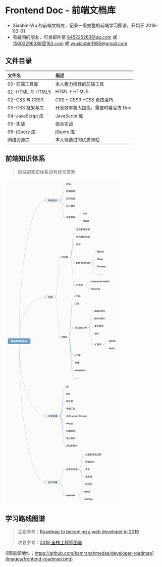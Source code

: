 # Frontend Doc - 前端文档库

- Xiaobin-Wu 的前端文档库，记录一条完整的前端学习图谱，开始于 2019-03-01
- 有疑问的朋友，可发邮件至 845225263@qq.com 或 15602296388@163.com 或 wuxiaobin1995@gmail.com

## 文件目录

| 文件名           | 描述                               |
| :--------------- | :--------------------------------- |
| 00-前端工具库    | 本人极力推荐的前端工具             |
| 01-HTML 与 HTML5 | HTML + HTML5                       |
| 02-CSS 与 CSS3   | CSS + CSS3 +CSS 奇技淫巧           |
| 03-CSS 框架与库  | 开发效率极大提高，需要时看官方 Doc |
| 04-JavaScript 库 | JavaScript 库                      |
| 05-实战          | 综合实战                           |
| 06-jQuery 库     | jQuery 库                          |
| 网络资源库       | 本人筛选过的优质网站               |

## 前端知识体系

> 前端的知识体系没有标准答案

![前端知识体系](images/前端知识体系.png)

## 学习路线图谱

> 主要参考：[Roadmap to becoming a web developer in 2019](https://github.com/kamranahmedse/developer-roadmap)
>
> 次要参考：[2019 全栈工程师图谱](https://mp.weixin.qq.com/s?__biz=MjM5MTMyMzMxMw==&mid=2650475745&idx=1&sn=6b7e53ed11cac416560875c0c0d4ecc6&chksm=beb8e93f89cf602913c9993f8fd7d25eda6b025e27d5a838793905522534c4124392abf3ada5&mpshare=1&scene=1&srcid=&key=331563cb6b230b538e3a910abda8b95493aac0993edc6ff08c35dc4243b5531b57ae66c01cf14bc3cca39f76ee55db078b47bd7c380ac752bc37dfbf6619dc657f7c7c7aba3f156e9f70ad94a4d1fd67&ascene=1&uin=NzczMzg5NjM4&devicetype=Windows+10&version=62060728&lang=zh_CN&pass_ticket=ANiwvroCEp6XcN5e39SpjfQga3JjXlcEoOEq6PZmGpavlnYSYa1DQlAx0QLxywsA)

![图谱源地址：https://github.com/kamranahmedse/developer-roadmap](images/frontend-roadmap.png)
